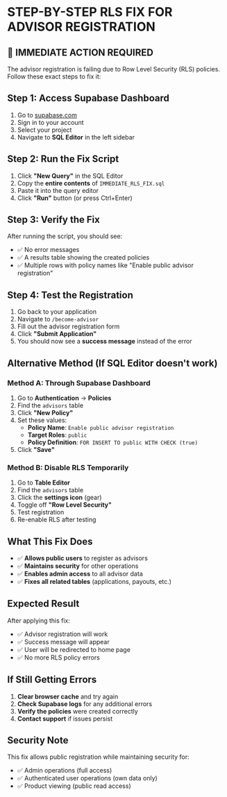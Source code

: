 # STEP-BY-STEP RLS FIX FOR ADVISOR REGISTRATION

## 🚨 IMMEDIATE ACTION REQUIRED

The advisor registration is failing due to Row Level Security (RLS) policies. Follow these exact steps to fix it:

## Step 1: Access Supabase Dashboard
1. Go to [supabase.com](https://supabase.com)
2. Sign in to your account
3. Select your project
4. Navigate to **SQL Editor** in the left sidebar

## Step 2: Run the Fix Script
1. Click **"New Query"** in the SQL Editor
2. Copy the **entire contents** of `IMMEDIATE_RLS_FIX.sql`
3. Paste it into the query editor
4. Click **"Run"** button (or press Ctrl+Enter)

## Step 3: Verify the Fix
After running the script, you should see:
- ✅ No error messages
- ✅ A results table showing the created policies
- ✅ Multiple rows with policy names like "Enable public advisor registration"

## Step 4: Test the Registration
1. Go back to your application
2. Navigate to `/become-advisor`
3. Fill out the advisor registration form
4. Click **"Submit Application"**
5. You should now see a **success message** instead of the error

## Alternative Method (If SQL Editor doesn't work)

### Method A: Through Supabase Dashboard
1. Go to **Authentication** → **Policies**
2. Find the `advisors` table
3. Click **"New Policy"**
4. Set these values:
   - **Policy Name**: `Enable public advisor registration`
   - **Target Roles**: `public`
   - **Policy Definition**: `FOR INSERT TO public WITH CHECK (true)`
5. Click **"Save"**

### Method B: Disable RLS Temporarily
1. Go to **Table Editor**
2. Find the `advisors` table
3. Click the **settings icon** (gear)
4. Toggle off **"Row Level Security"**
5. Test registration
6. Re-enable RLS after testing

## What This Fix Does
- ✅ **Allows public users** to register as advisors
- ✅ **Maintains security** for other operations
- ✅ **Enables admin access** to all advisor data
- ✅ **Fixes all related tables** (applications, payouts, etc.)

## Expected Result
After applying this fix:
- ✅ Advisor registration will work
- ✅ Success message will appear
- ✅ User will be redirected to home page
- ✅ No more RLS policy errors

## If Still Getting Errors
1. **Clear browser cache** and try again
2. **Check Supabase logs** for any additional errors
3. **Verify the policies** were created correctly
4. **Contact support** if issues persist

## Security Note
This fix allows public registration while maintaining security for:
- ✅ Admin operations (full access)
- ✅ Authenticated user operations (own data only)
- ✅ Product viewing (public read access) 